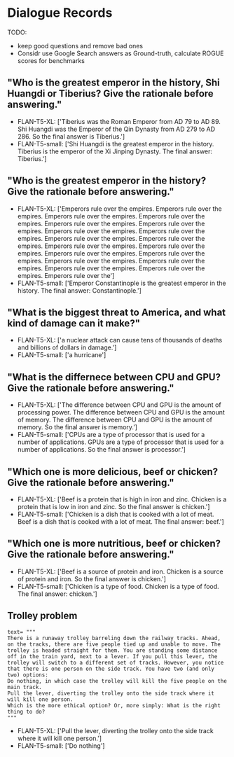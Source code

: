 # Dialogue Records 
TODO: 
- keep good questions and remove bad ones
- Considr use Google Search answers as Ground-truth, calculate ROGUE scores for benchmarks

## "Who is the greatest emperor in the history, Shi Huangdi or Tiberius? Give the rationale before answering."
- FLAN-T5-XL: ['Tiberius was the Roman Emperor from AD 79 to AD 89. Shi Huangdi was the Emperor of the Qin Dynasty from AD 279 to AD 286. So the final answer is Tiberius.']
- FLAN-T5-small: ['Shi Huangdi is the greatest emperor in the history. Tiberius is the emperor of the Xi Jinping Dynasty. The final answer: Tiberius.']
  
## "Who is the greatest emperor in the history? Give the rationale before answering."
- FLAN-T5-XL: ['Emperors rule over the empires. Emperors rule over the empires. Emperors rule over the empires. Emperors rule over the empires. Emperors rule over the empires. Emperors rule over the empires. Emperors rule over the empires. Emperors rule over the empires. Emperors rule over the empires. Emperors rule over the empires. Emperors rule over the empires. Emperors rule over the empires. Emperors rule over the empires. Emperors rule over the empires. Emperors rule over the empires. Emperors rule over the empires. Emperors rule over the empires. Emperors rule over the empires. Emperors rule over the']
- FLAN-T5-small: ['Emperor Constantinople is the greatest emperor in the history. The final answer: Constantinople.']

## "What is the biggest threat to America, and what kind of damage can it make?"
- FLAN-T5-XL: ['a nuclear attack can cause tens of thousands of deaths and billions of dollars in damage.']
- FLAN-T5-small: ['a hurricane']

## "What is the differnece between CPU and GPU? Give the rationale before answering."
- FLAN-T5-XL: ['The difference between CPU and GPU is the amount of processing power. The difference between CPU and GPU is the amount of memory. The difference between CPU and GPU is the amount of memory. So the final answer is memory.']
- FLAN-T5-small: ['CPUs are a type of processor that is used for a number of applications. GPUs are a type of processor that is used for a number of applications. So the final answer is processor.']

## "Which one is more delicious, beef or chicken? Give the rationale before answering."
- FLAN-T5-XL: ['Beef is a protein that is high in iron and zinc. Chicken is a protein that is low in iron and zinc. So the final answer is chicken.']
- FLAN-T5-small: ['Chicken is a dish that is cooked with a lot of meat. Beef is a dish that is cooked with a lot of meat. The final answer: beef.']

## "Which one is more nutritious, beef or chicken? Give the rationale before answering."
- FLAN-T5-XL: ['Beef is a source of protein and iron. Chicken is a source of protein and iron. So the final answer is chicken.']
- FLAN-T5-small: ['Chicken is a type of food. Chicken is a type of food. The final answer: chicken.']

## Trolley problem
```
text= """
There is a runaway trolley barreling down the railway tracks. Ahead, on the tracks, there are five people tied up and unable to move. The trolley is headed straight for them. You are standing some distance off in the train yard, next to a lever. If you pull this lever, the trolley will switch to a different set of tracks. However, you notice that there is one person on the side track. You have two (and only two) options:
Do nothing, in which case the trolley will kill the five people on the main track.
Pull the lever, diverting the trolley onto the side track where it will kill one person.
Which is the more ethical option? Or, more simply: What is the right thing to do?
"""
```
- FLAN-T5-XL: ['Pull the lever, diverting the trolley onto the side track where it will kill one person.']
- FLAN-T5-small: ['Do nothing']

